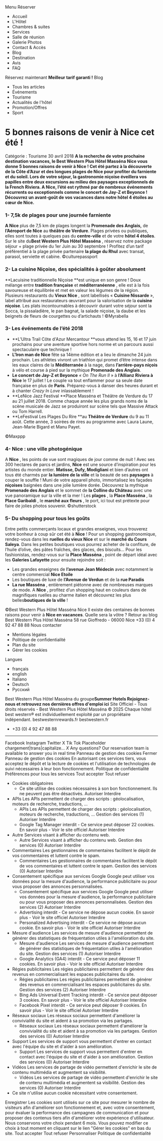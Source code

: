 Menu
Réserver
  * Accueil
  * L'Hôtel
  * Chambres & suites
  * Services
  * Salle de réunion
  * Galerie Photos
  * Contact & Accès
  * Blog
  * Destination
  * Avis
  * FAQ


Réservez maintenant **Meilleur tarif garanti !**
Blog
  * Tous les articles
  * Événements 
  * Tourisme 
  * Actualités de l'hôtel 
  * Promotion/Offres 
  * Sport 


# 5 bonnes raisons de venir à Nice cet été !
Catégorie : Tourisme
30 avril 2018
**A la recherche de votre prochaine destination vacances, le Best Western Plus Hôtel Masséna Nice vous donne 5 bonnes raisons de venir à Nice ! Cet été partez à la découverte de la Côte d’Azur et des longues plages de Nice pour profiter du farniente et du soleil. Lors de votre séjour, la gastronomie niçoise éveillera vos papilles entre deux excursions au milieu des paysages exceptionnels de la French Riviera. A Nice, l’été est rythmé par de nombreux événements récurrents ou exceptionnels comme le concert de Jay-Z et Beyonce ! Découvrez un avant-goût de vos vacances dans notre hôtel 4 étoiles au cœur de Nice.**
### 1- 7,5k de plages pour une journée farniente
**A Nice** plus de 7,5 km de plages longent la **Promenade des Anglais,** de **l’Aéroport de Nice** au **théâtre de Verdure**. Plages privées ou publiques, elles sont toutes à quelques pas du **centre-ville** et de votre **hôtel 4 étoiles**. Sur le site du**Best Western Plus Hôtel Masséna** , réservez notre package séjour + plage privée du 1er Juin au 30 septembre ! Profitez d’un tarif préférentiel à la plage privée partenaire **la plage du Rhul** avec transat, parasol, serviette et cabine. 
©culturepassport
### 2- La cuisine Niçoise, des spécialités à goûter absolument 
**Lacuisine traditionnelle Niçoise **est unique en son genre ! Doux mélange entre **tradition française** et **méditerranéenne** , elle est à la fois savoureuse et équilibrée et met en valeur les légumes de la région. Plusieurs restaurants du **Vieux Nice** , sont labellisés « **Cuisine Nissarde** », label attribué aux restaurateurs œuvrant pour la valorisation de la **cuisine niçoise**. Les plats incontournables à découvrir durant votre séjour sont la Socca, la pissaladière, le pan bagnat, la salade niçoise, la daube et les beignets de fleurs de courgettes ou d’artichauts ! 
©Myrabella
###  3- Les événements de l’été 2018
  * **L'Ultra Trail Côte d'Azur Mercantour **vous attend les 15, 16 et 17 juin prochains pour une aventure sportive hors norme et un parcours aussi spectaculaire que technique !
  * **L’Iron man de Nice** fête sa 14ème édition et a lieu le dimanche 24 juin prochain. Les athlètes vivront un triathlon qui promet d’être intense dans les eaux claires de la **Méditerranée** à la nage, dans **l’arrière-pays niçois** à vélo et course à pied sur la mythique **Promenade des Anglais**.
  * **Le concert de Jay-Z et Beyonce**  _« On The Run II_ » à **l’Allianz Riviera à Nice** le 17 juillet ! Le couple va tout enflammer pour sa seule date française en plus de **Paris**. Préparez-vous à danser des heures durant et à chanter  _Crazy In Love_ inlassablement ! 
  * **LeNice Jazz Festival **Place Masséna et Théâtre de Verdure du 17 au 21 juillet 2018. Comme chaque année les plus grands noms de la scène musicale de Jazz se produiront sur scène tels que Massive Attack ou Tom Harrell.
  * **LeFestival Les Plages Du Rire **au **Théâtre de Verdure** du 9 au 11 août. Cette année, 3 soirées de rires au programme avec Laura Laune, Jean-Marie Bigard et Manu Payet. 

©Maxppp
### 4- Nice : une ville photogénique
A **Nice** , les points de vue sont magiques de jour comme de nuit ! Avec ses 300 hectares de parcs et jardins, **Nice** est une source d’inspiration pour les artistes du monde entier. **Matisse, Dufy, Modigliani** et bien d’autres ont tous été charmés par **la lumière de la ville** et la beauté de ses **paysages** à couper le souffle ! Muni de votre appareil photo, immortalisez les façades **niçoises** baignées dans une jolie lumière dorée. Découvrez la mythique **Promenade des Anglais** et le sommet de **la Colline du Château** avec une vue panoramique sur la ville et la mer ! Les **plages** , la **Place Masséna** , la **Place Garibaldi** , le **marché aux fleurs** , le port, ici tout est prétexte pour faire de jolies photos souvenir. 
©shutterstock
###  5- Du shopping pour tous les goûts
Entre petits commerçants locaux et grandes enseignes, vous trouverez votre bonheur à coup sûr cet été à **Nice** ! Pour un shopping gastronomique, rendez-vous dans les **ruelles du vieux Nice** et sur le **marché du Cours Saleya**. Dans les petites boutiques vous pourrez acheter de la confiture, de l’huile d’olive, des pâtes fraîches, des glaces, des biscuits… Pour les fashionistas, rendez-vous sur la **Place Masséna** , point de départ idéal avec les **Galeries Lafayette** pour ensuite rejoindre soit :
  * Les grandes enseignes de **l’avenue Jean Médecin** avec notamment le centre commercial **Nice Etoile**
  * Les boutiques de luxe de **l’Avenue de Verdun** et de la **rue Paradis**
  * **La rue Masséna** , entièrement piétonne avec de nombreuses marques de mode. A **Nice** , profitez d’un shopping haut en couleurs dans de magnifiques ruelles au charme italien et découvrez les plus belles**boutiques de la ville** !

©Best Western Plus Hôtel Masséna Nice
Il existe des centaines de bonnes raisons pour venir à **Nice en vacances**. Quelle sera la vôtre ?
Retour au blog
Best Western Plus Hôtel Masséna
58 rue Gioffredo - 06000 Nice
+33 (0) 4 92 47 88 88 Nous contacter
  * Mentions légales
  * Politique de confidentialité
  * Plan du site
  * Gérer les cookies


Langues 
  * français 
  * english 
  * Italiano 
  * Deutsch 
  * Русский 


Best Western Plus Hôtel Masséna du groupe**Summer Hotels Rejoignez-nous et retrouvez nos dernières offres d'emploi ici**
Site Officiel - Tous droits réservés - Best Western Plus Hôtel Masséna © 2025 Chaque hôtel best western® est individuellement exploité par un propriétaire indépendant. bestwesternrewards.fr bestwestern.fr
  * +33 (0) 4 92 47 88 88
  *   *   *   *   *   *   * 

Facebook Instagram Twitter X Tik Tok Placeholder chargement|trans|capitalize...
_X_
Any questions?
Our reservation team is available to answer you in real time
Panneau de gestion des cookies
Fermer 
Panneau de gestion des cookies
En autorisant ces services tiers, vous acceptez le dépôt et la lecture de cookies et l'utilisation de technologies de suivi nécessaires à leur bon fonctionnement.  Politique de confidentialité 
Préférences pour tous les services
Tout accepter  Tout refuser 
  * Cookies obligatoires
    * Ce site utilise des cookies nécessaires à son bon fonctionnement. Ils ne peuvent pas être désactivés.
Autoriser  Interdire 
  * APIs
Les APIs permettent de charger des scripts : géolocalisation, moteurs de recherche, traductions, ... 
    * APIs Les APIs permettent de charger des scripts : géolocalisation, moteurs de recherche, traductions, ... Gestion des services (1)
Autoriser  Interdire 
    * Google Tag Manager
interdit -  Ce service peut déposer 22 cookies.
En savoir plus -  Voir le site officiel
Autoriser  Interdire 
  * Autre
Services visant à afficher du contenu web. 
    * Autre Services visant à afficher du contenu web. Gestion des services (0)
Autoriser  Interdire 
  * Commentaires
Les gestionnaires de commentaires facilitent le dépôt de vos commentaires et luttent contre le spam. 
    * Commentaires Les gestionnaires de commentaires facilitent le dépôt de vos commentaires et luttent contre le spam. Gestion des services (0)
Autoriser  Interdire 
  * Consentement spécifique aux services Google
Google peut utiliser vos données pour la mesure d'audience, la performance publicitaire ou pour vous proposer des annonces personnalisées. 
    * Consentement spécifique aux services Google Google peut utiliser vos données pour la mesure d'audience, la performance publicitaire ou pour vous proposer des annonces personnalisées. Gestion des services (2)
Autoriser  Interdire 
    * Advertising
interdit -  Ce service ne dépose aucun cookie.
En savoir plus -  Voir le site officiel
Autoriser  Interdire 
    * Personalized Advertising
interdit -  Ce service ne dépose aucun cookie.
En savoir plus -  Voir le site officiel
Autoriser  Interdire 
  * Mesure d'audience
Les services de mesure d'audience permettent de générer des statistiques de fréquentation utiles à l'amélioration du site. 
    * Mesure d'audience Les services de mesure d'audience permettent de générer des statistiques de fréquentation utiles à l'amélioration du site. Gestion des services (1)
Autoriser  Interdire 
    * Google Analytics (GA4)
interdit -  Ce service peut déposer 11 cookies.
En savoir plus -  Voir le site officiel
Autoriser  Interdire 
  * Régies publicitaires
Les régies publicitaires permettent de générer des revenus en commercialisant les espaces publicitaires du site. 
    * Régies publicitaires Les régies publicitaires permettent de générer des revenus en commercialisant les espaces publicitaires du site. Gestion des services (2)
Autoriser  Interdire 
    * Bing Ads Universal Event Tracking
interdit -  Ce service peut déposer 3 cookies.
En savoir plus -  Voir le site officiel
Autoriser  Interdire 
    * Facebook Pixel
interdit -  Ce service peut déposer 9 cookies.
En savoir plus -  Voir le site officiel
Autoriser  Interdire 
  * Réseaux sociaux
Les réseaux sociaux permettent d'améliorer la convivialité du site et aident à sa promotion via les partages. 
    * Réseaux sociaux Les réseaux sociaux permettent d'améliorer la convivialité du site et aident à sa promotion via les partages. Gestion des services (0)
Autoriser  Interdire 
  * Support
Les services de support vous permettent d'entrer en contact avec l'équipe du site et d'aider à son amélioration. 
    * Support Les services de support vous permettent d'entrer en contact avec l'équipe du site et d'aider à son amélioration. Gestion des services (0)
Autoriser  Interdire 
  * Vidéos
Les services de partage de vidéo permettent d'enrichir le site de contenu multimédia et augmentent sa visibilité. 
    * Vidéos Les services de partage de vidéo permettent d'enrichir le site de contenu multimédia et augmentent sa visibilité. Gestion des services (0)
Autoriser  Interdire 
  * Ce site n'utilise aucun cookie nécessitant votre consentement.


Enregistrer
Les cookies sont utilisés sur ce site pour mesurer le nombre de visiteurs afin d'améliorer son fonctionnement et, avec votre consentement, pour évaluer la performance des campagnes de communication et pour proposer des contenus tiers afin d'améliorer votre expérience d'utilisateur. Nous conservons votre choix pendant 6 mois. Vous pouvez modifier ce choix à tout moment en cliquant sur le lien "Gérer les cookies" en bas du site.  Tout accepter  Tout refuser  Personnaliser  Politique de confidentialité 
